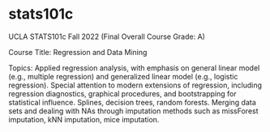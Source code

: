 # stats101c
UCLA STATS101c Fall 2022 (Final Overall Course Grade: A)

Course Title: Regression and Data Mining

Topics: 
Applied regression analysis, with emphasis on general linear model (e.g., multiple regression) and generalized linear model (e.g., logistic regression). Special attention to modern extensions of regression, including regression diagnostics, graphical procedures, and bootstrapping for statistical influence. Splines, decision trees, random forests.
Merging data sets and dealing with NAs through imputation methods such as missForest imputation, kNN imputation, mice imputation. 
